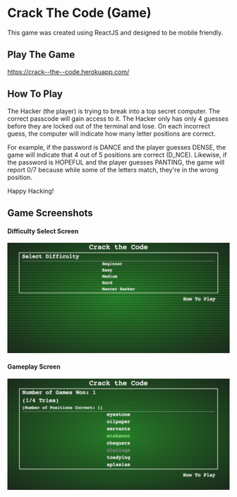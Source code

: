 # Crack The Code (Game)

This game was created using ReactJS and designed to be mobile friendly.

## Play The Game

https://crack--the--code.herokuapp.com/

## How To Play

The Hacker (the player) is trying to break into a top secret computer. The correct passcode will gain access to it. The Hacker only has only 4 guesses before they are locked out of the terminal and lose. On each incorrect guess, the computer will indicate how many letter positions are correct.

For example, if the password is DANCE and the player guesses DENSE, the game will indicate that 4 out of 5 positions are correct (D_NCE). Likewise, if the password is HOPEFUL and the player guesses PANTING, the game will report 0/7 because while some of the letters match, they're in the wrong position.

Happy Hacking!

## Game Screenshots
#### Difficulty Select Screen
![difficulty select screen](https://github.com/tommyturcovsky/Crack-The-Code-Game/blob/master/screenshots/difficultySelect.png "Difficulty Select")

#### Gameplay Screen
![gameplay screen](https://github.com/tommyturcovsky/Crack-The-Code-Game/blob/master/screenshots/gameplayScreen.png "Gameplay Screen")
